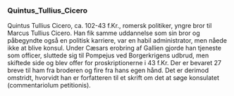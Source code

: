 ### Quintus_Tullius_Cicero


Quintus Tullius Cicero, ca. 102-43 f.Kr., romersk politiker, yngre bror til Marcus Tullius Cicero. Han fik samme uddannelse som sin bror og påbegyndte også en politisk karriere, var en habil administrator, men nåede ikke at blive konsul. Under Cæsars erobring af Gallien gjorde han tjeneste som officer, sluttede sig til Pompejus ved Borgerkrigens udbrud, men skiftede side og blev offer for proskriptionerne i 43 f.Kr. Der er bevaret 27 breve til ham fra broderen og fire fra hans egen hånd. Det er derimod omstridt, hvorvidt han er forfatteren til et skrift om det at søge konsulatet (commentariolum petitionis).